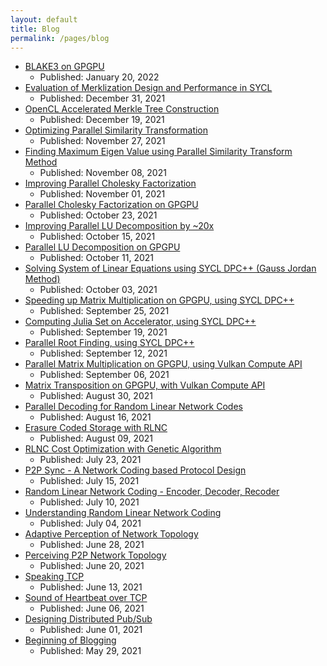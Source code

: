 ```yaml
---
layout: default
title: Blog
permalink: /pages/blog
---
```


- [BLAKE3 on GPGPU](/pages/blake3-on-gpgpu.html) 
    - Published: January 20, 2022
- [Evaluation of Merklization Design and Performance in SYCL](/pages/evaluate-merklizaion-design-performance-in-sycl.html) 
	- Published: December 31, 2021
- [OpenCL Accelerated Merkle Tree Construction](/pages/opencl-accelerated-merkle-tree-construction.html) 
	- Published: December 19, 2021
- [Optimizing Parallel Similarity Transformation](/pages/optimizing-parallel-similarity-transformation.html) 
	- Published: November 27, 2021
- [Finding Maximum Eigen Value using Parallel Similarity Transform Method](/pages/parallel-similarity-transform-method.html) 
	- Published: November 08, 2021
- [Improving Parallel Cholesky Factorization](/pages/improving-parallel-cholesky-factorization.html) 
	- Published: November 01, 2021
- [Parallel Cholesky Factorization on GPGPU](/pages/parallel-cholesky-factorization.html) 
	- Published: October 23, 2021
- [Improving Parallel LU Decomposition by ~20x](/pages/improved-parallel-lu-decomposition.html) 
	- Published: October 15, 2021
- [Parallel LU Decomposition on GPGPU](/pages/parallel-lu-decomposition.html) 
	- Published: October 11, 2021
- [Solving System of Linear Equations using SYCL DPC++ (Gauss Jordan Method)](/pages/solving-system-of-linear-equations-gauss-jordan-gpgpu.html) 
	- Published: October 03, 2021
- [Speeding up Matrix Multiplication on GPGPU, using SYCL DPC++](/pages/speeding-up-matrix-multiplication-on-gpgpu.html) 
	- Published: September 25, 2021
- [Computing Julia Set on Accelerator, using SYCL DPC++](/pages/computing-julia-set-on-accelerator-using-sycl-dpcpp.html) 
	- Published: September 19, 2021
- [Parallel Root Finding, using SYCL DPC++](/pages/parallel-root-finding-using-sycl-dpcpp.html) 
	- Published: September 12, 2021
- [Parallel Matrix Multiplication on GPGPU, using Vulkan Compute API](/pages/parallel-matrix-multiplication-with-vulkan-compute.html) 
	- Published: September 06, 2021
- [Matrix Transposition on GPGPU, with Vulkan Compute API](/pages/matrix-transposition-with-vulkan-compute.html) 
	- Published: August 30, 2021
- [Parallel Decoding for Random Linear Network Codes](/pages/parallel-rlnc-decoding.html) 
	- Published: August 16, 2021
- [Erasure Coded Storage with RLNC](/pages/rlnc-for-storage.html) 
	- Published: August 09, 2021
- [RLNC Cost Optimization with Genetic Algorithm](/pages/rlnc-cost-optimization-with-ga.html) 
	- Published: July 23, 2021
- [P2P Sync - A Network Coding based Protocol Design](/pages/p2p-sync-with-network-coding.html) 
	- Published: July 15, 2021
- [Random Linear Network Coding - Encoder, Decoder, Recoder](/pages/rlnc-in-depth.html) 
	- Published: July 10, 2021
- [Understanding Random Linear Network Coding](/pages/understanding-rlnc.html) 
	- Published: July 04, 2021
- [Adaptive Perception of Network Topology](/pages/adaptive-perception-of-network-topology.html) 
	- Published: June 28, 2021
- [Perceiving P2P Network Topology](/pages/perceiving-p2p-topology.html) 
	- Published: June 20, 2021
- [Speaking TCP](/pages/speaking-tcp.html) 
	- Published: June 13, 2021
- [Sound of Heartbeat over TCP](/pages/sound-of-heartbeat-over-tcp.html) 
	- Published: June 06, 2021
- [Designing Distributed Pub/Sub](/pages/distributed-pubsub.html) 
	- Published: June 01, 2021
- [Beginning of Blogging](/pages/beginning-of-blogging.html) 
	- Published: May 29, 2021
